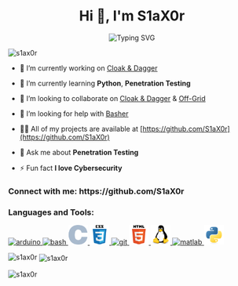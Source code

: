 <h1 align="center">Hi 👋, I'm S1aX0r</h1>

<div align="center">
  <img src="https://readme-typing-svg.herokuapp.com?font=Fira+Code&pause=1000&color=F7F7F7&center=true&vCenter=true&width=435&lines=Penetration+Tester;OSINT;OPSEC+Enthusiast;Privacy+Advocate;FOSS+Contributor" alt="Typing SVG" />
</div>

<p align="left"> <img src="https://komarev.com/ghpvc/?username=s1ax0r&label=Profile%20views&color=0e75b6&style=flat" alt="s1ax0r" /> </p>

- 🔭 I’m currently working on [Cloak & Dagger](https://github.com/S1aX0r/Cloak-Dagger)

- 🌱 I’m currently learning **Python**, **Penetration Testing**

- 👯 I’m looking to collaborate on [Cloak & Dagger](https://github.com/S1aX0r/Cloak-Dagger) & [Off-Grid](https://github.com/S1aX0r/Off-Grid)

- 🤝 I’m looking for help with [Basher](https://github.com/S1aX0r/Basher)

- 👨‍💻 All of my projects are available at [https://github.com/S1aX0r](https://github.com/S1aX0r)

- 💬 Ask me about **Penetration Testing**

- ⚡ Fun fact **I love Cybersecurity**

<h3 align="left">Connect with me: https://github.com/S1aX0r</h3>
<p align="left">
</p>

<h3 align="left">Languages and Tools:</h3>
<p align="left"> <a href="https://www.arduino.cc/" target="_blank" rel="noreferrer"> <img src="https://cdn.worldvectorlogo.com/logos/arduino-1.svg" alt="arduino" width="40" height="40"/> </a> <a href="https://www.gnu.org/software/bash/" target="_blank" rel="noreferrer"> <img src="https://www.vectorlogo.zone/logos/gnu_bash/gnu_bash-icon.svg" alt="bash" width="40" height="40"/> </a> <a href="https://www.cprogramming.com/" target="_blank" rel="noreferrer"> <img src="https://raw.githubusercontent.com/devicons/devicon/master/icons/c/c-original.svg" alt="c" width="40" height="40"/> </a> <a href="https://www.w3schools.com/css/" target="_blank" rel="noreferrer"> <img src="https://raw.githubusercontent.com/devicons/devicon/master/icons/css3/css3-original-wordmark.svg" alt="css3" width="40" height="40"/> </a> <a href="https://git-scm.com/" target="_blank" rel="noreferrer"> <img src="https://www.vectorlogo.zone/logos/git-scm/git-scm-icon.svg" alt="git" width="40" height="40"/> </a> <a href="https://www.w3.org/html/" target="_blank" rel="noreferrer"> <img src="https://raw.githubusercontent.com/devicons/devicon/master/icons/html5/html5-original-wordmark.svg" alt="html5" width="40" height="40"/> </a> <a href="https://www.linux.org/" target="_blank" rel="noreferrer"> <img src="https://raw.githubusercontent.com/devicons/devicon/master/icons/linux/linux-original.svg" alt="linux" width="40" height="40"/> </a> <a href="https://www.mathworks.com/" target="_blank" rel="noreferrer"> <img src="https://upload.wikimedia.org/wikipedia/commons/2/21/Matlab_Logo.png" alt="matlab" width="40" height="40"/> </a> <a href="https://www.python.org" target="_blank" rel="noreferrer"> <img src="https://raw.githubusercontent.com/devicons/devicon/master/icons/python/python-original.svg" alt="python" width="40" height="40"/> </a> </p>

<p><img align="left" src="https://github-readme-stats.vercel.app/api/top-langs?username=s1ax0r&show_icons=true&locale=en&layout=compact" alt="s1ax0r" /></p>

<p>&nbsp;<img align="center" src="https://github-readme-stats.vercel.app/api?username=s1ax0r&show_icons=true&locale=en" alt="s1ax0r" /></p>

<p><img align="center" src="https://github-readme-streak-stats.herokuapp.com/?user=s1ax0r&" alt="s1ax0r" /></p>

